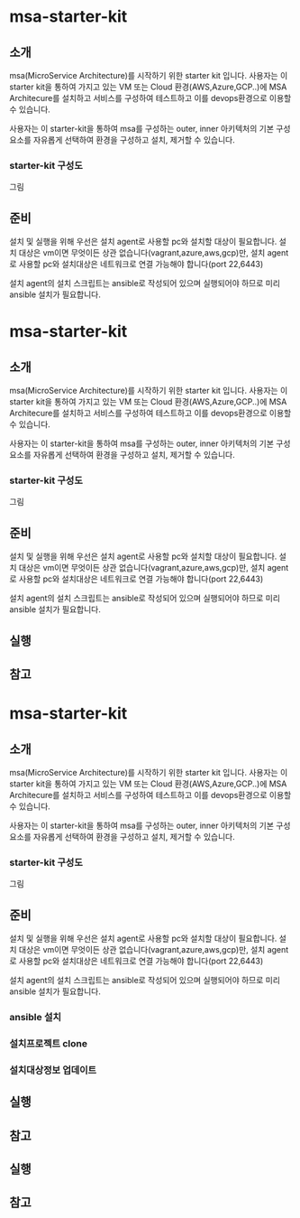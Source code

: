 # msa-starter-kit

## 소개

msa(MicroService Architecture)를 시작하기 위한 starter kit 입니다. 사용자는 이 starter kit을 통하여 
가지고 있는 VM 또는 Cloud 환경(AWS,Azure,GCP..)에 MSA Architecure를 설치하고
서비스를 구성하여 테스트하고 이를 devops환경으로 이용할 수 있습니다.

사용자는 이 starter-kit을 통하여 msa를 구성하는 outer, inner 아키텍처의 기본 구성요소를 자유롭게 선택하여 환경을 구성하고 설치, 제거할 수 있습니다.

### starter-kit 구성도

그림


## 준비 

설치 및 실행을 위해 우선은 설치 agent로 사용할 pc와 설치할 대상이 필요합니다.
설치 대상은 vm이면 무엇이든 상관 없습니다(vagrant,azure,aws,gcp)만, 설치 agent로 사용할 pc와 설치대상은
네트워크로 연결 가능해야 합니다(port 22,6443)

설치 agent의 설치 스크립트는 ansible로 작성되어 있으며 실행되어야 하므로 미리 ansible 설치가 필요합니다.




# msa-starter-kit

## 소개

msa(MicroService Architecture)를 시작하기 위한 starter kit 입니다. 사용자는 이 starter kit을 통하여 
가지고 있는 VM 또는 Cloud 환경(AWS,Azure,GCP..)에 MSA Architecure를 설치하고
서비스를 구성하여 테스트하고 이를 devops환경으로 이용할 수 있습니다.

사용자는 이 starter-kit을 통하여 msa를 구성하는 outer, inner 아키텍처의 기본 구성요소를 자유롭게 선택하여 환경을 구성하고 설치, 제거할 수 있습니다.

### starter-kit 구성도

그림


## 준비 

설치 및 실행을 위해 우선은 설치 agent로 사용할 pc와 설치할 대상이 필요합니다.
설치 대상은 vm이면 무엇이든 상관 없습니다(vagrant,azure,aws,gcp)만, 설치 agent로 사용할 pc와 설치대상은
네트워크로 연결 가능해야 합니다(port 22,6443)

설치 agent의 설치 스크립트는 ansible로 작성되어 있으며 실행되어야 하므로 미리 ansible 설치가 필요합니다.





## 실행




## 참고
# msa-starter-kit

## 소개

msa(MicroService Architecture)를 시작하기 위한 starter kit 입니다. 사용자는 이 starter kit을 통하여 
가지고 있는 VM 또는 Cloud 환경(AWS,Azure,GCP..)에 MSA Architecure를 설치하고
서비스를 구성하여 테스트하고 이를 devops환경으로 이용할 수 있습니다.

사용자는 이 starter-kit을 통하여 msa를 구성하는 outer, inner 아키텍처의 기본 구성요소를 자유롭게 선택하여 환경을 구성하고 설치, 제거할 수 있습니다.

### starter-kit 구성도

그림


## 준비 

설치 및 실행을 위해 우선은 설치 agent로 사용할 pc와 설치할 대상이 필요합니다.
설치 대상은 vm이면 무엇이든 상관 없습니다(vagrant,azure,aws,gcp)만, 설치 agent로 사용할 pc와 설치대상은
네트워크로 연결 가능해야 합니다(port 22,6443)

설치 agent의 설치 스크립트는 ansible로 작성되어 있으며 실행되어야 하므로 미리 ansible 설치가 필요합니다.


### ansible 설치


### 설치프로젝트 clone

### 설치대상정보 업데이트


## 실행



## 참고





## 실행




## 참고


